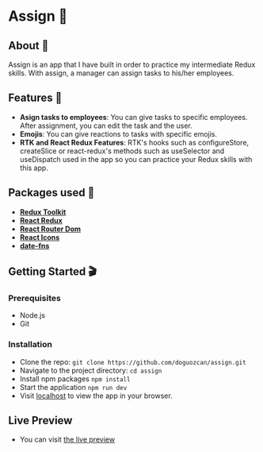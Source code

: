 # Assign 🏢

## About 📖

Assign is an app that I have built in order to practice my intermediate Redux skills. With assign, a manager can assign tasks to his/her employees.

## Features 🔩

- **Asign tasks to employees**: You can give tasks to specific employees. After assignment, you can edit the task and the user.
- **Emojis**: You can give reactions to tasks with specific emojis.
- **RTK and React Redux Features**: RTK's hooks such as configureStore, createSlice or react-redux's methods such as useSelector and useDispatch used in the app so you can practice your Redux skills with this app.

## Packages used 📁

- **<a href="https://www.npmjs.com/package/@reduxjs/toolkit">Redux Toolkit</a>**
- **<a href="https://www.npmjs.com/package/react-redux">React Redux</a>**
- **<a href="https://www.npmjs.com/package/react-router-dom">React Router Dom</a>**
- **<a href="https://www.npmjs.com/package/react-icons">React Icons</a>**
- **<a href="https://www.npmjs.com/package/date-fns">date-fns</a>**

## Getting Started 🎬

### Prerequisites

- Node.js
- Git

### Installation

- Clone the repo:
  `git clone https://github.com/doguozcan/assign.git`
- Navigate to the project directory:
  `cd assign`
- Install npm packages
  `npm install`
- Start the application
  `npm run dev`
- Visit <a href="http://localhost:5137">localhost</a> to view the app in your browser.

## Live Preview

- You can visit <a href="https://stellular-churros-82f786.netlify.app/">the live preview</a>
